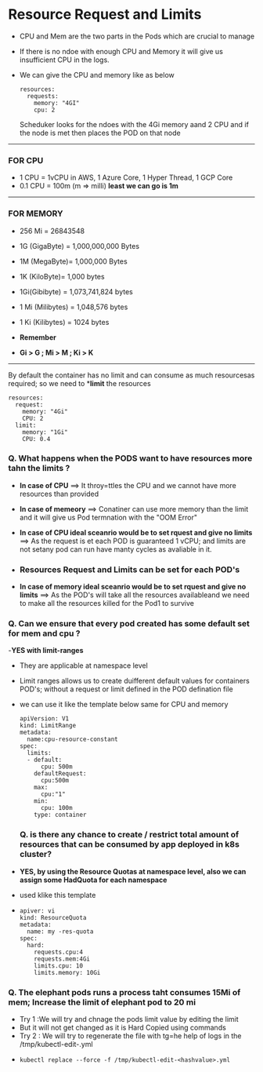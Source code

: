 # Resource Request and Limits 
- CPU and Mem are the two parts in the Pods which are crucial to manage
- If there is no ndoe with enough CPU and Memory it will give us insufficient CPU in the logs.

- We can give the CPU and memory like as below
  ```
  resources:
    requests:
      memory: "4GI"
      cpu: 2     
  ```
  Scheduker looks for the ndoes with the 4Gi memory aand 2 CPU and if the node is met then places the POD on that node
-----------------------------------------------------------------------------------------------------------------------------------------------------------
### FOR CPU
- 1 CPU = 1vCPU in AWS, 1 Azure Core, 1 Hyper Thread, 1 GCP Core
- 0.1 CPU = 100m (m => milli) **least we can go is 1m**

------------------------------------------------------------------------------------------------------------------------------------------------------------------
### FOR MEMORY

- 256 Mi = 26843548
- 1G (GigaByte) = 1,000,000,000 Bytes
- 1M (MegaByte)= 1,000,000 Bytes
- 1K (KiloByte)= 1,000 bytes

 - 1Gi(Gibibyte) = 1,073,741,824 bytes
 - 1 Mi (Milibytes) = 1,048,576 bytes
 - 1 Ki (Kilibytes) = 1024 bytes

- **Remember**
- **Gi > G ; Mi > M ; Ki > K**
------------------------------------------------------------------------------------------------------------------------------------------------------------------

By default the container has no limit and can consume as much resourcesas required; so we need to ***limit** the resources

```
resources:
  request:
    memory: "4Gi"
    CPU: 2
  limit:
    memory: "1Gi"
    CPU: 0.4
```

### Q. What happens when the PODS want to have resources more tahn the limits ?

- **In case of CPU** ==> It throy=ttles the CPU and we cannot have more resources than provided
- **In case of memeory** ==>  Conatiner can use more memory than the limit and it will give us Pod termnation with the "OOM Error"

- **In case of CPU ideal sceanrio would be to set rquest and give no limits** ==> As the request is et each POD is guaranteed 1 vCPU; and limits are not setany pod can run have manty cycles as avaliable in it.
- ### Resources Request and Limits can be set for each POD's

-  **In case of memory ideal sceanrio would be to set rquest and give no limits** ==> As the POD's will take all the resources availableand we need to make all the resources killed for the Pod1 to survive

### Q. Can we ensure that every pod created has some default set for mem and cpu ?

-**YES with limit-ranges**
- They are applicable at namespace level
- Limit ranges allows us to create duifferent default values for containers POD's; without a request or limit defined in the POD defination file
- we can use it like the template below same for CPU and memory
   ```
   apiVersion: V1
   kind: LimitRange
   metadata:
     name:cpu-resource-constant
   spec:
     limits:
     - default:
         cpu: 500m
       defaultRequest:
         cpu:500m
       max:
         cpu:"1"
       min:
         cpu: 100m
       type: container
   ```


   ### Q. is there any chance to create / restrict total amount of resources that can be consumed by app deployed in k8s cluster?
- **YES, by using the Resource Quotas at namespace level, also we can assign some HadQuota for each namespace**
- used klike this template
- ```
  apiver: vi
  kind: ResourceQuota
  metadata:
    name: my -res-quota
  spec:
    hard:
      requests.cpu:4
      requests.mem:4Gi
      limits.cpu: 10
      limits.memory: 10Gi
  ```

### Q. The elephant pods runs a process taht consumes 15Mi of mem; Increase the limit of elephant pod to 20 mi

- Try 1 :We will try and chnage the pods limit value by editing the limit
- But it will not get changed as it is Hard Copied using commands
-  Try 2 : We will try to regenerate the file with tg=he help of logs in the /tmp/kubectl-edit-<hashvaue>.yml
-  ```
   kubectl replace --force -f /tmp/kubectl-edit-<hashvalue>.yml
   ```
